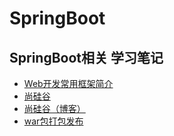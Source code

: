# SpringBoot
SpringBoot相关 学习笔记  
---

* [Web开发常用框架简介](https://www.jianshu.com/p/495052b42222)  
* [尚硅谷](https://github.com/12313kaihuang/Notes/tree/master/SpringBoot/shangguigu) 
* [尚硅谷（博客）](http://luckyqiang.top/2018/07/10/Spring%20Boot/) 
* [war包打包发布](https://www.jianshu.com/p/baf624064540)
